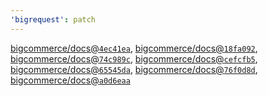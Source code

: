 ```yaml
---
'bigrequest': patch
---
```


[bigcommerce/docs@`4ec41ea`](https://github.com/bigcommerce/docs/commit/4ec41ea7fa6b4fdd40f033ba190fb63e38469be3), [bigcommerce/docs@`18fa092`](https://github.com/bigcommerce/docs/commit/18fa09202b99a79439555596e2dbe342c54eb88f), [bigcommerce/docs@`74c989c`](https://github.com/bigcommerce/docs/commit/74c989cd65d4b3bd29a368cedded70f763b5a128), [bigcommerce/docs@`cefcfb5`](https://github.com/bigcommerce/docs/commit/cefcfb5164f80dd06d43a04b850c414655d216c1), [bigcommerce/docs@`65545da`](https://github.com/bigcommerce/docs/commit/65545da0ebc001575615fa8c323b1d7ad362f8d9), [bigcommerce/docs@`76f0d8d`](https://github.com/bigcommerce/docs/commit/76f0d8de2647f7f8a67b969f68d94d7304e997c2), [bigcommerce/docs@`a0d6eaa`](https://github.com/bigcommerce/docs/commit/a0d6eaa87abe3d78690923d2f795fc01140560df)
